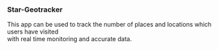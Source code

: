 ### Star-Geotracker
This app can be used to track the number of places and locations which users have visited </br> with real time monitoring and accurate data.

